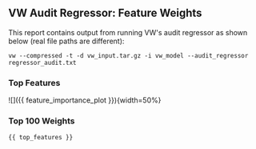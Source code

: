 ## VW Audit Regressor: Feature Weights

This report contains output from running VW's audit regressor as shown below (real file paths are different):

```
vw --compressed -t -d vw_input.tar.gz -i vw_model --audit_regressor regressor_audit.txt
```

### Top Features

![]({{ feature_importance_plot }}){width=50%}

### Top 100 Weights

```
{{ top_features }}
```
